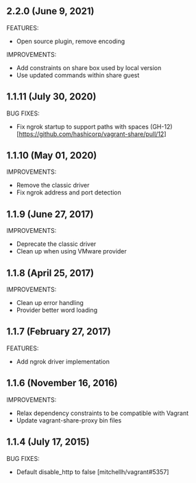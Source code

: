 ## 2.2.0 (June 9, 2021)

FEATURES:

- Open source plugin, remove encoding

IMPROVEMENTS:

- Add constraints on share box used by local version
- Use updated commands within share guest

## 1.1.11 (July 30, 2020)

BUG FIXES:

- Fix ngrok startup to support paths with spaces (GH-12)[https://github.com/hashicorp/vagrant-share/pull/12]

## 1.1.10 (May 01, 2020)

IMPROVEMENTS:

- Remove the classic driver
- Fix ngrok address and port detection

## 1.1.9 (June 27, 2017)

IMPROVEMENTS:

- Deprecate the classic driver
- Clean up when using VMware provider

## 1.1.8 (April 25, 2017)

IMPROVEMENTS:

- Clean up error handling
- Provider better word loading

## 1.1.7 (February 27, 2017)

FEATURES:

- Add ngrok driver implementation

## 1.1.6 (November 16, 2016)

IMPROVEMENTS:

- Relax dependency constraints to be compatible with Vagrant
- Update vagrant-share-proxy bin files

## 1.1.4 (July 17, 2015)

BUG FIXES:

- Default disable_http to false [mitchellh/vagrant#5357]

